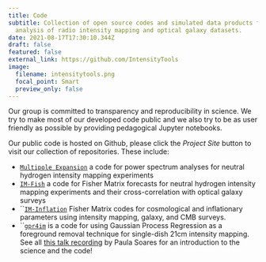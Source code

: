 ```yaml
---
title: Code
subtitle: Collection of open source codes and simulated data products for the
  analysis of radio intensity mapping and optical galaxy datasets.
date: 2021-08-17T17:30:10.344Z
draft: false
featured: false
external_link: https://github.com/IntensityTools
image:
  filename: intensitytools.png
  focal_point: Smart
  preview_only: false
---
```

Our group is committed to transparency and reproducibility in science. We try to make most of our developed code public and we also try to be as user friendly as possible by providing pedagogical Jupyter notebooks. 

Our public code is hosted on Github, please click the *Project Site* button to visit our collection of repositories. These include:

* [`Multipole Expansion`](https://github.com/IntensityTools/MultipoleExpansion) a code for power spectrum analyses for neutral hydrogen intensity mapping experiments
* [`IM-Fish`](https://github.com/IntensityTools/IM-Fish) a code for Fisher Matrix forecasts for neutral hydrogen intensity mapping experiments and their cross-correlation with optical galaxy surveys
* ``[`IM-Inflation`](https://github.com/IntensityTools/IM-Inflation) Fisher Matrix codes for cosmological and inflationary parameters using intensity mapping, galaxy, and CMB surveys.
* ``[`gpr4im`](https://github.com/IntensityTools/gpr4im) is a code for using Gaussian Process Regression as a foreground removal technique for single-dish 21cm intensity mapping. See all [this talk recording](https://www.youtube.com/watch?v=PkUfG2yKSPA) by Paula Soares for an introduction to the science and the code!